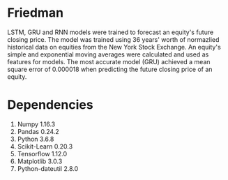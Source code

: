# Friedman

LSTM, GRU and RNN models were trained to forecast an equity's future closing price. The model was trained using 36 years' worth of normazlied historical data on equities from the New York Stock Exchange. An equity's simple and exponential moving averages were calculated and used as features for models. The most accurate model (GRU) achieved a mean square error of 0.000018 when predicting the future closing price of an equity.

# Dependencies

1. Numpy 1.16.3
2. Pandas 0.24.2
3. Python 3.6.8
4. Scikit-Learn 0.20.3
5. Tensorflow 1.12.0
6. Matplotlib 3.0.3
7. Python-dateutil 2.8.0

